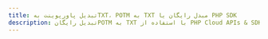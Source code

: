 ---title: تبدیل پاورپوینت بهTXT، POTM به TXT مبدل رایگان یا PHP SDKdescription: تبدیل رایگانPOTM به TXT با استفاده از PHP Cloud APIs & SDK. همچنین اسناد Microsoft PowerPoint را در Cloud ایجاد، ویرایش و رندر کنید.---